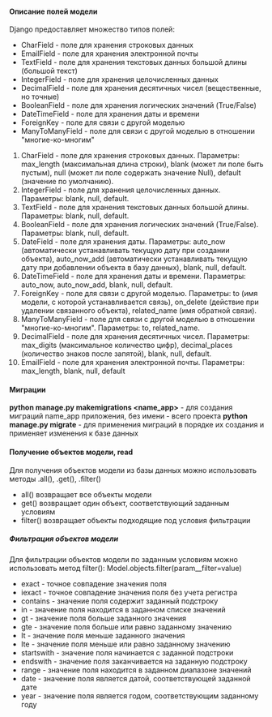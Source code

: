 #### Описание полей модели
Django предоставляет множество типов полей:
* CharField - поле для хранения строковых данных
* EmailField - поле для хранения электронной почты
* TextField - поле для хранения текстовых данных большой длины (большой текст)
* IntegerField - поле для хранения целочисленных данных
* DecimalField - поле для хранения десятичных чисел (вещественные, но точные)
* BooleanField - поле для хранения логических значений (True/False)
* DateTimeField - поле для хранения даты и времени
* ForeignKey - поле для связи с другой моделью
* ManyToManyField - поле для связи с другой моделью в отношении "многие-ко-многим"


1. CharField - поле для хранения строковых данных. Параметры:
max_length (максимальная длина строки), blank (может ли поле быть пустым), null (может ли поле содержать значение Null), 
default (значение по умолчанию).
2. IntegerField - поле для хранения целочисленных данных. Параметры: blank, null, default.
3. TextField - поле для хранения текстовых данных большой длины. Параметры: blank, null, default.
4. BooleanField - поле для хранения логических значений (True/False). Параметры: blank, null, default.
5. DateField - поле для хранения даты. Параметры: auto_now (автоматически устанавливать текущую дату при создании объекта),
auto_now_add (автоматически устанавливать текущую дату при добавлении объекта в базу данных), blank, null, default.
6. DateTimeField - поле для хранения даты и времени. Параметры: auto_now, auto_now_add, blank, null, default.
7. ForeignKey - поле для связи с другой моделью. Параметры: to (имя модели, с которой устанавливается связь),
on_delete (действие при удалении связанного объекта), related_name (имя обратной связи).
8. ManyToManyField - поле для связи с другой моделью в отношении "многие-ко-многим". Параметры: to, related_name.
9. DecimalField - поле для хранения десятичных чисел. Параметры: max_digits (максимальное количество цифр), 
decimal_places (количество знаков после запятой), blank, null, default.
10. EmailField - поле для хранения электронной почты. Параметры: max_length, blank, null, default

#### Миграции

__python manage.py makemigrations <name_app>__ - для создания миграций name_app приложения, без имени - всего проекта
__python manage.py migrate__ - для применения миграций в порядке их создания и применяет изменения к базе данных


#### Получение объектов модели, read
Для получения объектов модели из базы данных можно использовать методы .all(), .get(), .filter()
* all() возвращает все объекты модели
* get() возвращает один объект, соответствующий заданным условиям
* filter() возвращает объекты подходящие под условия фильтрации

##### Фильтрация объектов модели
Для фильтрации объектов модели по заданным условиям можно использовать
метод filter(): Model.objects.filter(param__filter=value)
* exact - точное совпадение значения поля
* iexact - точное совпадение значения поля без учета регистра
* contains - значение поля содержит заданный подстроку
* in - значение поля находится в заданном списке значений
* gt - значение поля больше заданного значения
* gte - значение поля больше или равно заданному значению
* lt - значение поля меньше заданного значения
* lte - значение поля меньше или равно заданному значению
* startswith - значение поля начинается с заданной подстроки
* endswith - значение поля заканчивается на заданную подстроку
* range - значение поля находится в заданном диапазоне значений
* date - значение поля является датой, соответствующей заданной дате
* year - значение поля является годом, соответствующим заданному году
